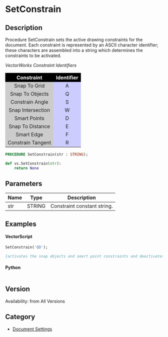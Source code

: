 # SetConstrain

## Description
Procedure SetConstrain sets the active drawing constraints for the document. Each constraint is represented by an ASCII character identifier; these characters are assembled into a string which determines the constraints to be activated.

<I>VectorWorks Constraint Identifiers</I><P>
<CENTER>
<TABLE BORDER=0 ALIGN=CENTER CELLSPACING=1 CELLPADDING=3>
<TR> 
<TH ALIGN=CENTER BGCOLOR=#000000><FONT COLOR=#FFFFFF>Constraint</FONT></TH>
<TH ALIGN=CENTER BGCOLOR=#000000><FONT COLOR=#FFFFFF>Identifier</FONT></TH>
</TR>
<TR> 
<TD ALIGN=CENTER BGCOLOR=#CCCCCC>Snap To Grid</TD>
<TD ALIGN=CENTER BGCOLOR=#CCCCFF>A</TD>
</TR>
<TR> 
<TD ALIGN=CENTER BGCOLOR=#CCCCCC>Snap To Objects</TD>
<TD ALIGN=CENTER BGCOLOR=#CCCCFF>Q</TD>
</TR>
<TR> 
<TD ALIGN=CENTER BGCOLOR=#CCCCCC>Constrain Angle</TD>
<TD ALIGN=CENTER BGCOLOR=#CCCCFF>S</TD>
</TR>
<TR> 
<TD ALIGN=CENTER BGCOLOR=#CCCCCC>Snap Intersection</TD>
<TD ALIGN=CENTER BGCOLOR=#CCCCFF>W</TD>
</TR>
<TR> 
<TD ALIGN=CENTER BGCOLOR=#CCCCCC>Smart Points</TD>
<TD ALIGN=CENTER BGCOLOR=#CCCCFF>D</TD>
</TR>
<TR> 
<TD ALIGN=CENTER BGCOLOR=#CCCCCC>Snap To Distance</TD>
<TD ALIGN=CENTER BGCOLOR=#CCCCFF>E</TD>
</TR>
<TR> 
<TD ALIGN=CENTER BGCOLOR=#CCCCCC>Smart Edge</TD>
<TD ALIGN=CENTER BGCOLOR=#CCCCFF>F</TD>
</TR>
<TR> 
<TD ALIGN=CENTER BGCOLOR=#CCCCCC>Constrain Tangent</TD>
<TD ALIGN=CENTER BGCOLOR=#CCCCFF>R</TD>
</TR>
</TABLE>
</CENTER>

```pascal
PROCEDURE SetConstrain(str : STRING);
```

```python
def vs.SetConstrain(str):
    return None
```

## Parameters
|Name|Type|Description|
|---|---|---|
|str|STRING|Constraint constant string.|

## Examples
#### VectorScript ####
```pascal
SetConstrain('QD');

{activates the snap objects and smart point constraints and deactivates the others}
```
#### Python ####
```python

```

## Version
Availability: from All Versions

## Category
* [Document Settings](../Categories/Document%20Settings.md)

